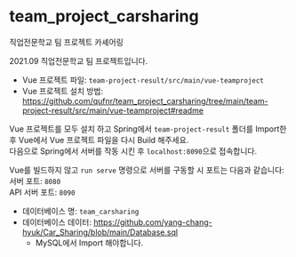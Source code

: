 # team_project_carsharing
직업전문학교 팀 프로젝트 카셰어링

2021.09 직업전문학교 팀 프로젝트입니다.  

* Vue 프로젝트 파일: `team-project-result/src/main/vue-teamproject`  
* Vue 프로젝트 설치 방법: https://github.com/qufnr/team_project_carsharing/tree/main/team-project-result/src/main/vue-teamproject#readme  

Vue 프로젝트를 모두 설치 하고 Spring에서 `team-project-result` 폴더를 Import한 후 Vue에서 Vue 프로젝트 파일을 다시 Build 해주세요.  
다음으로 Spring에서 서버를 작동 시킨 후 `localhost:8090`으로 접속합니다.  

Vue를 빌드하지 않고 `run serve` 명령으로 서버를 구동할 시 포트는 다음과 같습니다:  
서버 포트: `8080`  
API 서버 포트: `8090`  


* 데이터베이스 명: `team_carsharing`
* 데이터베이스 데이터: https://github.com/yang-chang-hyuk/Car_Sharing/blob/main/Database.sql
  * MySQL에서 Import 해야합니다.

